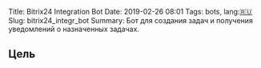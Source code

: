 Title: Bitrix24 Integration Bot
Date: 2019-02-26 08:01
Tags: bots, lang:[🇷🇺](ru)
Slug: bitrix24_integr_bot
Summary: Бот для создания задач и получения уведомлений о назначенных задачах.

## Цель